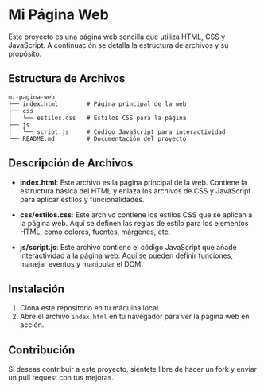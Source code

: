 # Mi Página Web

Este proyecto es una página web sencilla que utiliza HTML, CSS y JavaScript. A continuación se detalla la estructura de archivos y su propósito.

## Estructura de Archivos

```
mi-pagina-web
├── index.html        # Página principal de la web
├── css
│   └── estilos.css   # Estilos CSS para la página
├── js
│   └── script.js     # Código JavaScript para interactividad
└── README.md         # Documentación del proyecto
```

## Descripción de Archivos

- **index.html**: Este archivo es la página principal de la web. Contiene la estructura básica del HTML y enlaza los archivos de CSS y JavaScript para aplicar estilos y funcionalidades.

- **css/estilos.css**: Este archivo contiene los estilos CSS que se aplican a la página web. Aquí se definen las reglas de estilo para los elementos HTML, como colores, fuentes, márgenes, etc.

- **js/script.js**: Este archivo contiene el código JavaScript que añade interactividad a la página web. Aquí se pueden definir funciones, manejar eventos y manipular el DOM.

## Instalación

1. Clona este repositorio en tu máquina local.
2. Abre el archivo `index.html` en tu navegador para ver la página web en acción.

## Contribución

Si deseas contribuir a este proyecto, siéntete libre de hacer un fork y enviar un pull request con tus mejoras.